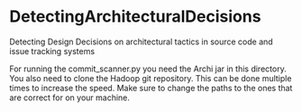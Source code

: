 # DetectingArchitecturalDecisions
Detecting Design Decisions on architectural tactics in source code and issue tracking systems

For running the commit_scanner.py you need the Archi jar in this directory.
You also need to clone the Hadoop git repository. This can be done multiple times to increase the speed. 
Make sure to change the paths to the ones that are correct for on your machine.
